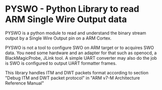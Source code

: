 # PYSWO - Python Library to read ARM Single Wire Output data

PYSWO is a python module to read and understand the binary stream output by a Single Wire Output pin on a ARM Cortex.

PYSWO is not a tool to configure SWO on ARM target or to acquires SWO data. You need some hardware and an adapter for
that such as openocd, a BlackMagicProbe, JLink tool. A simple UART converter may also do the job is SWO is configured
to output UART formatter frames.

This library handles ITM and DWT packets format according to section "Debug ITM and DWT packet protocol" in
 "ARM v7-M Architecture Reference Manual"
